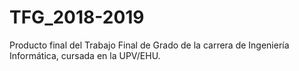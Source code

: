 # TFG_2018-2019
Producto final del Trabajo Final de Grado de la carrera de Ingeniería Informática, cursada en la UPV/EHU.

